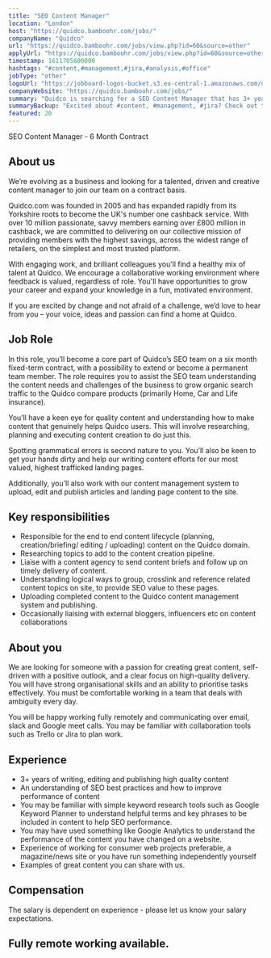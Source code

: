 ```yaml
---
title: "SEO Content Manager"
location: "London"
host: "https://quidco.bamboohr.com/jobs/"
companyName: "Quidco"
url: "https://quidco.bamboohr.com/jobs/view.php?id=60&source=other"
applyUrl: "https://quidco.bamboohr.com/jobs/view.php?id=60&source=other"
timestamp: 1611705600000
hashtags: "#content,#management,#jira,#analysis,#office"
jobType: "other"
logoUrl: "https://jobboard-logos-bucket.s3.eu-central-1.amazonaws.com/quidco"
companyWebsite: "https://quidco.bamboohr.com/jobs/"
summary: "Quidco is searching for a SEO Content Manager that has 3+ years of writing, editing and publishing high quality content."
summaryBackup: "Excited about #content, #management, #jira? Check out this job post!"
featured: 20
---
```


SEO Content Manager - 6 Month Contract

## About us

We’re evolving as a business and looking for a talented, driven and creative content manager to join our team on a contract basis.

Quidco.com was founded in 2005 and has expanded rapidly from its Yorkshire roots to become the UK's number one cashback service. With over 10 million passionate, savvy members earning over £800 million in cashback, we are committed to delivering on our collective mission of providing members with the highest savings, across the widest range of retailers, on the simplest and most trusted platform.

With engaging work, and brilliant colleagues you’ll find a healthy mix of talent at Quidco. We encourage a collaborative working environment where feedback is valued, regardless of role. You'll have opportunities to grow your career and expand your knowledge in a fun, motivated environment.

If you are excited by change and not afraid of a challenge, we’d love to hear from you – your voice, ideas and passion can find a home at Quidco.

## Job Role

In this role, you’ll become a core part of Quidco’s SEO team on a six month fixed-term contract, with a possibility to extend or become a permanent team member. The role requires you to assist the SEO team understanding the content needs and challenges of the business to grow organic search traffic to the Quidco compare products (primarily Home, Car and Life insurance).

You’ll have a keen eye for quality content and understanding how to make content that genuinely helps Quidco users. This will involve researching, planning and executing content creation to do just this.

Spotting grammatical errors is second nature to you. You’ll also be keen to get your hands dirty and help our writing content efforts for our most valued, highest trafficked landing pages.

Additionally, you’ll also work with our content management system to upload, edit and publish articles and landing page content to the site.

## Key responsibilities

*   Responsible for the end to end content lifecycle (planning, creation/briefing/ editing / uploading) content on the Quidco domain.
*   Researching topics to add to the content creation pipeline.
*   Liaise with a content agency to send content briefs and follow up on timely delivery of content.
*   Understanding logical ways to group, crosslink and reference related content topics on site, to provide SEO value to these pages.
*   Uploading completed content to the Quidco content management system and publishing.
*   Occasionally liaising with external bloggers, influencers etc on content collaborations

## About you

We are looking for someone with a passion for creating great content, self-driven with a positive outlook, and a clear focus on high-quality delivery. You will have strong organisational skills and an ability to prioritise tasks effectively. You must be comfortable working in a team that deals with ambiguity every day.

You will be happy working fully remotely and communicating over email, slack and Google meet calls. You may be familiar with collaboration tools such as Trello or Jira to plan work.

## Experience

*   3+ years of writing, editing and publishing high quality content
*   An understanding of SEO best practices and how to improve performance of content
*   You may be familiar with simple keyword research tools such as Google Keyword Planner to understand helpful terms and key phrases to be included in content to help SEO performance.
*   You may have used something like Google Analytics to understand the performance of the content you have changed on a website.
*   Experience of working for consumer web projects preferable, a magazine/news site or you have run something independently yourself
*   Examples of great content you can share with us.

## Compensation

The salary is dependent on experience - please let us know your salary expectations.

## Fully remote working available.
